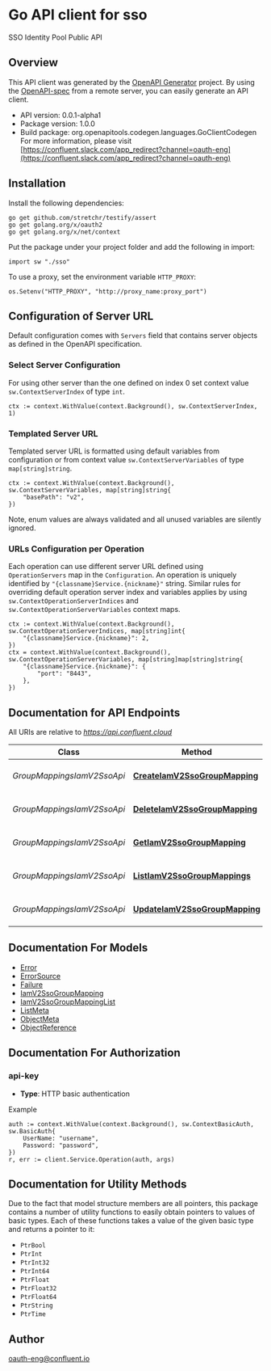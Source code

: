 # Go API client for sso

SSO Identity Pool Public API

## Overview
This API client was generated by the [OpenAPI Generator](https://openapi-generator.tech) project.  By using the [OpenAPI-spec](https://www.openapis.org/) from a remote server, you can easily generate an API client.

- API version: 0.0.1-alpha1
- Package version: 1.0.0
- Build package: org.openapitools.codegen.languages.GoClientCodegen
For more information, please visit [https://confluent.slack.com/app_redirect?channel=oauth-eng](https://confluent.slack.com/app_redirect?channel=oauth-eng)

## Installation

Install the following dependencies:

```shell
go get github.com/stretchr/testify/assert
go get golang.org/x/oauth2
go get golang.org/x/net/context
```

Put the package under your project folder and add the following in import:

```golang
import sw "./sso"
```

To use a proxy, set the environment variable `HTTP_PROXY`:

```golang
os.Setenv("HTTP_PROXY", "http://proxy_name:proxy_port")
```

## Configuration of Server URL

Default configuration comes with `Servers` field that contains server objects as defined in the OpenAPI specification.

### Select Server Configuration

For using other server than the one defined on index 0 set context value `sw.ContextServerIndex` of type `int`.

```golang
ctx := context.WithValue(context.Background(), sw.ContextServerIndex, 1)
```

### Templated Server URL

Templated server URL is formatted using default variables from configuration or from context value `sw.ContextServerVariables` of type `map[string]string`.

```golang
ctx := context.WithValue(context.Background(), sw.ContextServerVariables, map[string]string{
	"basePath": "v2",
})
```

Note, enum values are always validated and all unused variables are silently ignored.

### URLs Configuration per Operation

Each operation can use different server URL defined using `OperationServers` map in the `Configuration`.
An operation is uniquely identified by `"{classname}Service.{nickname}"` string.
Similar rules for overriding default operation server index and variables applies by using `sw.ContextOperationServerIndices` and `sw.ContextOperationServerVariables` context maps.

```
ctx := context.WithValue(context.Background(), sw.ContextOperationServerIndices, map[string]int{
	"{classname}Service.{nickname}": 2,
})
ctx = context.WithValue(context.Background(), sw.ContextOperationServerVariables, map[string]map[string]string{
	"{classname}Service.{nickname}": {
		"port": "8443",
	},
})
```

## Documentation for API Endpoints

All URIs are relative to *https://api.confluent.cloud*

Class | Method | HTTP request | Description
------------ | ------------- | ------------- | -------------
*GroupMappingsIamV2SsoApi* | [**CreateIamV2SsoGroupMapping**](docs/GroupMappingsIamV2SsoApi.md#createiamv2ssogroupmapping) | **Post** /iam/v2/sso/group-mappings | Create a Group Mapping
*GroupMappingsIamV2SsoApi* | [**DeleteIamV2SsoGroupMapping**](docs/GroupMappingsIamV2SsoApi.md#deleteiamv2ssogroupmapping) | **Delete** /iam/v2/sso/group-mappings/{id} | Delete a Group Mapping
*GroupMappingsIamV2SsoApi* | [**GetIamV2SsoGroupMapping**](docs/GroupMappingsIamV2SsoApi.md#getiamv2ssogroupmapping) | **Get** /iam/v2/sso/group-mappings/{id} | Read a Group Mapping
*GroupMappingsIamV2SsoApi* | [**ListIamV2SsoGroupMappings**](docs/GroupMappingsIamV2SsoApi.md#listiamv2ssogroupmappings) | **Get** /iam/v2/sso/group-mappings | List of Group Mappings
*GroupMappingsIamV2SsoApi* | [**UpdateIamV2SsoGroupMapping**](docs/GroupMappingsIamV2SsoApi.md#updateiamv2ssogroupmapping) | **Patch** /iam/v2/sso/group-mappings/{id} | Update a Group Mapping


## Documentation For Models

 - [Error](docs/Error.md)
 - [ErrorSource](docs/ErrorSource.md)
 - [Failure](docs/Failure.md)
 - [IamV2SsoGroupMapping](docs/IamV2SsoGroupMapping.md)
 - [IamV2SsoGroupMappingList](docs/IamV2SsoGroupMappingList.md)
 - [ListMeta](docs/ListMeta.md)
 - [ObjectMeta](docs/ObjectMeta.md)
 - [ObjectReference](docs/ObjectReference.md)


## Documentation For Authorization



### api-key

- **Type**: HTTP basic authentication

Example

```golang
auth := context.WithValue(context.Background(), sw.ContextBasicAuth, sw.BasicAuth{
    UserName: "username",
    Password: "password",
})
r, err := client.Service.Operation(auth, args)
```


## Documentation for Utility Methods

Due to the fact that model structure members are all pointers, this package contains
a number of utility functions to easily obtain pointers to values of basic types.
Each of these functions takes a value of the given basic type and returns a pointer to it:

* `PtrBool`
* `PtrInt`
* `PtrInt32`
* `PtrInt64`
* `PtrFloat`
* `PtrFloat32`
* `PtrFloat64`
* `PtrString`
* `PtrTime`

## Author

oauth-eng@confluent.io

